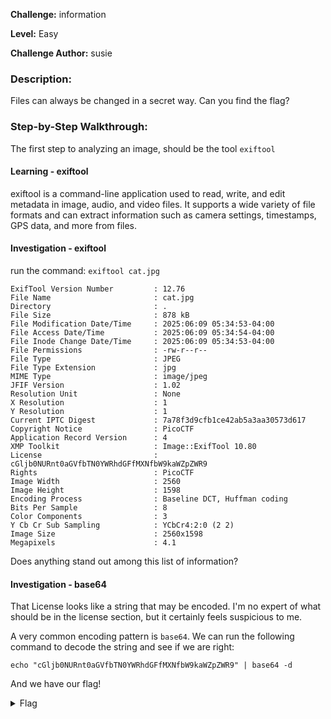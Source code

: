**Challenge:** information

**Level:** Easy

**Challenge Author:** susie

### Description: 
Files can always be changed in a secret way. Can you find the flag?

### Step-by-Step Walkthrough:
The first step to analyzing an image, should be the tool `exiftool`

#### Learning - exiftool
exiftool is a command-line application used to read, write, and edit metadata in image, audio, and video files. It supports a wide variety of file formats and can extract information such as camera settings, timestamps, GPS data, and more from files.

#### Investigation - exiftool
run the command: `exiftool cat.jpg`

```
ExifTool Version Number         : 12.76
File Name                       : cat.jpg
Directory                       : .
File Size                       : 878 kB
File Modification Date/Time     : 2025:06:09 05:34:53-04:00
File Access Date/Time           : 2025:06:09 05:34:54-04:00
File Inode Change Date/Time     : 2025:06:09 05:34:53-04:00
File Permissions                : -rw-r--r--
File Type                       : JPEG
File Type Extension             : jpg
MIME Type                       : image/jpeg
JFIF Version                    : 1.02
Resolution Unit                 : None
X Resolution                    : 1
Y Resolution                    : 1
Current IPTC Digest             : 7a78f3d9cfb1ce42ab5a3aa30573d617
Copyright Notice                : PicoCTF
Application Record Version      : 4
XMP Toolkit                     : Image::ExifTool 10.80
License                         : cGljb0NURnt0aGVfbTN0YWRhdGFfMXNfbW9kaWZpZWR9
Rights                          : PicoCTF
Image Width                     : 2560
Image Height                    : 1598
Encoding Process                : Baseline DCT, Huffman coding
Bits Per Sample                 : 8
Color Components                : 3
Y Cb Cr Sub Sampling            : YCbCr4:2:0 (2 2)
Image Size                      : 2560x1598
Megapixels                      : 4.1
```

Does anything stand out among this list of information?

#### Investigation - base64
That License looks like a string that may be encoded. I'm no expert of what should be in the license section, but it certainly feels suspicious to me.

A very common encoding pattern is `base64`. We can run the following command to decode the string and see if we are right:

`echo "cGljb0NURnt0aGVfbTN0YWRhdGFfMXNfbW9kaWZpZWR9" | base64 -d`

And we have our flag!

<details><summary>Flag</summary>
    <pre>
    picoCTF{the_m3tadata_1s_modified}
    </pre>
   </details>